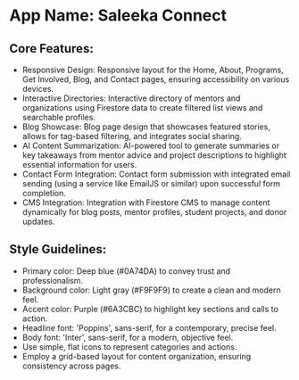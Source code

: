 # **App Name**: Saleeka Connect

## Core Features:

- Responsive Design: Responsive layout for the Home, About, Programs, Get Involved, Blog, and Contact pages, ensuring accessibility on various devices.
- Interactive Directories: Interactive directory of mentors and organizations using Firestore data to create filtered list views and searchable profiles.
- Blog Showcase: Blog page design that showcases featured stories, allows for tag-based filtering, and integrates social sharing.
- AI Content Summarization: AI-powered tool to generate summaries or key takeaways from mentor advice and project descriptions to highlight essential information for users.
- Contact Form Integration: Contact form submission with integrated email sending (using a service like EmailJS or similar) upon successful form completion.
- CMS Integration: Integration with Firestore CMS to manage content dynamically for blog posts, mentor profiles, student projects, and donor updates.

## Style Guidelines:

- Primary color: Deep blue (#0A74DA) to convey trust and professionalism.
- Background color: Light gray (#F9F9F9) to create a clean and modern feel.
- Accent color: Purple (#6A3CBC) to highlight key sections and calls to action.
- Headline font: 'Poppins', sans-serif, for a contemporary, precise feel.
- Body font: 'Inter', sans-serif, for a modern, objective feel.
- Use simple, flat icons to represent categories and actions.
- Employ a grid-based layout for content organization, ensuring consistency across pages.